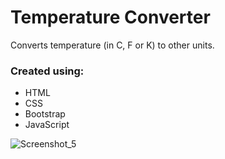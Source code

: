 # Temperature Converter
Converts temperature (in C, F or K) to other units.

### Created using: ###
- HTML
- CSS
- Bootstrap
- JavaScript


![Screenshot_5](https://user-images.githubusercontent.com/75158352/211294699-573e1ff1-97e7-4966-98d8-353a57c8281a.jpg)
